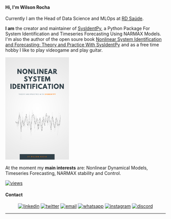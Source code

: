 #### Hi, I'm **Wilson Rocha**

Currently I am the Head of Data Science and MLOps at [RD Saúde](https://rdsaude.com.br/).

**I am** the creator and maintainer of [SysIdentPy](https://sysidentpy.org/), a Python Package For System Identification and Timeseries Forecasting Using NARMAX Models. I'm also the author of the open soure book [Nonlinear System Identification and Forecasting: Theory and Practice With SysIdentPy](https://sysidentpy.org/book/0%20-%20Preface/) and as a free time hobby I like to play videogame and play guitar.

<a href="https://sysidentpy.org/book/0%20-%20Preface/">
  <img src="https://github.com/wilsonrljr/sysidentpy-data/blob/4085901293ba5ed5674bb2911ef4d1fa20f3438d/book/assets/Nonlinear_System_identification.png?raw=true" alt="Nonlinear System Identification" style="width: 200px; height: auto;" />
</a>

At the moment my **main interests** are: Nonlinear Dynamical Models, Timeseries Forecasting, NARMAX stability and Control.

[![views](https://komarev.com/ghpvc/?username=wilsonrljr&style=flat&color=313131&label=views&abbreviated=true)](https://github.com/wilsonrljr)

<!-- p align="left"> <img src="https://komarev.com/ghpvc/?username=wilsonrljr" alt="wilsonrljr" /> </p -->

#### Contact

<p align="center">
  <a href="https://www.linkedin.com/in/wilsonrljr"><img src="https://img.icons8.com/color/96/000000/linkedin.png" alt="linkedin"/></a>
  <a href="https://twitter.com/wilsonrljr"><img src="https://img.icons8.com/color/96/000000/twitter-squared.png" alt="twitter"/></a>
  <a href="mailto:wilsonrljr@outlook.com"><img src="https://img.icons8.com/color/96/000000/gmail.png" alt="email"/></a>
  <a href="https://wa.me/5511937791798"><img src="https://img.icons8.com/color/96/000000/whatsapp.png" alt="whatsapp"/></a>
  <a href="https://www.instagram.com/wilsonrljr"><img src="https://img.icons8.com/color/96/000000/instagram-new.png" alt="instagram"/></a>
  <a href="https://discord.gg/4hFZpqTf"><img src="https://img.icons8.com/color/96/000000/discord-logo.png" alt="discord"/></a>
</p>

---
